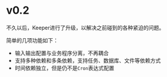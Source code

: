 

# v0.2

不久以后，Keeper进行了升级，以解决之前碰到的各种紧迫的问题。


简单的几项功能如下：
* 输入输出配置与业务程序分离，不再耦合
* 支持多种依赖和多条依赖，支持任务、数据库、文件等依赖方式
* 时间依赖独立，但是仍不是`Cron`表达式配置